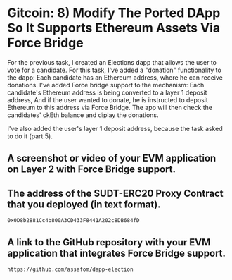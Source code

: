 # Gitcoin: 8) Modify The Ported DApp So It Supports Ethereum Assets Via Force Bridge

For the previous task, I created an Elections dapp that allows the user to vote for a candidate.
For this task, I've added a "donation" functionality to the dapp:
Each candidate has an Ethereum address, where he can receive donations.
I've added Force bridge support to the mechanism:
Each candidate's Ethereum address is being converted to a layer 1 deposit address,
And  if the user wanted to donate, he is instructed to deposit Ethereum to this address via Force Bridge.
The app will then check the candidates' ckEth balance and diplay the donations.

I've also added the user's layer 1 deposit address, because the task asked to do it (part 5).

## A screenshot or video of your EVM application on Layer 2 with Force Bridge support.

## The address of the SUDT-ERC20 Proxy Contract that you deployed (in text format).
```
0x0D8b2881Cc4b800A3CD433F8441A202c8DB684fD
```

## A link to the GitHub repository with your EVM application that integrates Force Bridge support.
```
https://github.com/assafom/dapp-election
```

